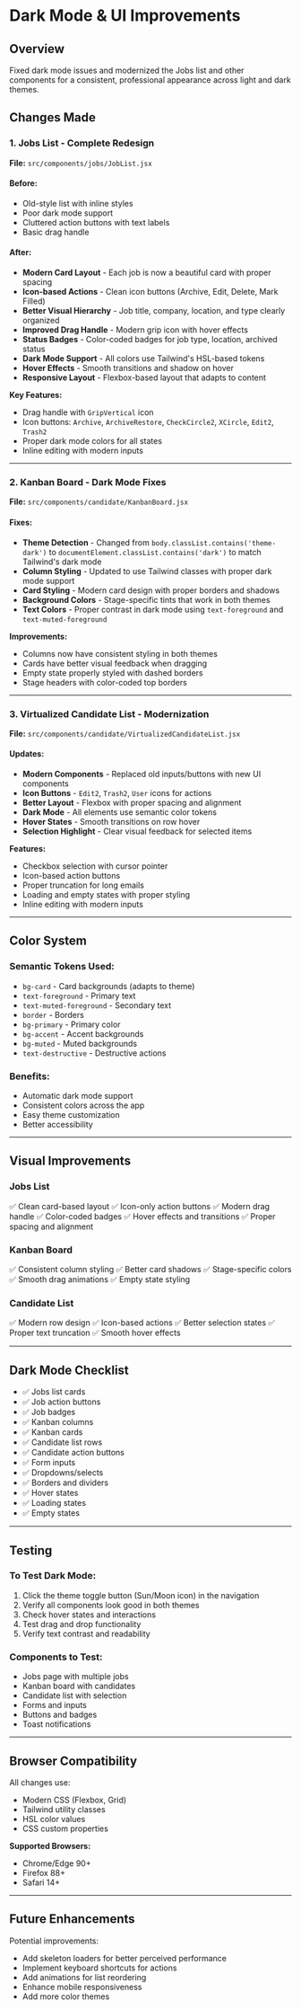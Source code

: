 # Dark Mode & UI Improvements

## Overview
Fixed dark mode issues and modernized the Jobs list and other components for a consistent, professional appearance across light and dark themes.

## Changes Made

### 1. **Jobs List - Complete Redesign**
**File:** `src/components/jobs/JobList.jsx`

#### Before:
- Old-style list with inline styles
- Poor dark mode support
- Cluttered action buttons with text labels
- Basic drag handle

#### After:
- **Modern Card Layout** - Each job is now a beautiful card with proper spacing
- **Icon-based Actions** - Clean icon buttons (Archive, Edit, Delete, Mark Filled)
- **Better Visual Hierarchy** - Job title, company, location, and type clearly organized
- **Improved Drag Handle** - Modern grip icon with hover effects
- **Status Badges** - Color-coded badges for job type, location, archived status
- **Dark Mode Support** - All colors use Tailwind's HSL-based tokens
- **Hover Effects** - Smooth transitions and shadow on hover
- **Responsive Layout** - Flexbox-based layout that adapts to content

**Key Features:**
- Drag handle with `GripVertical` icon
- Icon buttons: `Archive`, `ArchiveRestore`, `CheckCircle2`, `XCircle`, `Edit2`, `Trash2`
- Proper dark mode colors for all states
- Inline editing with modern inputs

---

### 2. **Kanban Board - Dark Mode Fixes**
**File:** `src/components/candidate/KanbanBoard.jsx`

#### Fixes:
- **Theme Detection** - Changed from `body.classList.contains('theme-dark')` to `documentElement.classList.contains('dark')` to match Tailwind's dark mode
- **Column Styling** - Updated to use Tailwind classes with proper dark mode support
- **Card Styling** - Modern card design with proper borders and shadows
- **Background Colors** - Stage-specific tints that work in both themes
- **Text Colors** - Proper contrast in dark mode using `text-foreground` and `text-muted-foreground`

**Improvements:**
- Columns now have consistent styling in both themes
- Cards have better visual feedback when dragging
- Empty state properly styled with dashed borders
- Stage headers with color-coded top borders

---

### 3. **Virtualized Candidate List - Modernization**
**File:** `src/components/candidate/VirtualizedCandidateList.jsx`

#### Updates:
- **Modern Components** - Replaced old inputs/buttons with new UI components
- **Icon Buttons** - `Edit2`, `Trash2`, `User` icons for actions
- **Better Layout** - Flexbox with proper spacing and alignment
- **Dark Mode** - All elements use semantic color tokens
- **Hover States** - Smooth transitions on row hover
- **Selection Highlight** - Clear visual feedback for selected items

**Features:**
- Checkbox selection with cursor pointer
- Icon-based action buttons
- Proper truncation for long emails
- Loading and empty states with proper styling
- Inline editing with modern inputs

---

## Color System

### Semantic Tokens Used:
- `bg-card` - Card backgrounds (adapts to theme)
- `text-foreground` - Primary text
- `text-muted-foreground` - Secondary text
- `border` - Borders
- `bg-primary` - Primary color
- `bg-accent` - Accent backgrounds
- `bg-muted` - Muted backgrounds
- `text-destructive` - Destructive actions

### Benefits:
- Automatic dark mode support
- Consistent colors across the app
- Easy theme customization
- Better accessibility

---

## Visual Improvements

### Jobs List
✅ Clean card-based layout
✅ Icon-only action buttons
✅ Modern drag handle
✅ Color-coded badges
✅ Hover effects and transitions
✅ Proper spacing and alignment

### Kanban Board
✅ Consistent column styling
✅ Better card shadows
✅ Stage-specific colors
✅ Smooth drag animations
✅ Empty state styling

### Candidate List
✅ Modern row design
✅ Icon-based actions
✅ Better selection states
✅ Proper text truncation
✅ Smooth hover effects

---

## Dark Mode Checklist

- ✅ Jobs list cards
- ✅ Job action buttons
- ✅ Job badges
- ✅ Kanban columns
- ✅ Kanban cards
- ✅ Candidate list rows
- ✅ Candidate action buttons
- ✅ Form inputs
- ✅ Dropdowns/selects
- ✅ Borders and dividers
- ✅ Hover states
- ✅ Loading states
- ✅ Empty states

---

## Testing

### To Test Dark Mode:
1. Click the theme toggle button (Sun/Moon icon) in the navigation
2. Verify all components look good in both themes
3. Check hover states and interactions
4. Test drag and drop functionality
5. Verify text contrast and readability

### Components to Test:
- Jobs page with multiple jobs
- Kanban board with candidates
- Candidate list with selection
- Forms and inputs
- Buttons and badges
- Toast notifications

---

## Browser Compatibility

All changes use:
- Modern CSS (Flexbox, Grid)
- Tailwind utility classes
- HSL color values
- CSS custom properties

**Supported Browsers:**
- Chrome/Edge 90+
- Firefox 88+
- Safari 14+

---

## Future Enhancements

Potential improvements:
- Add skeleton loaders for better perceived performance
- Implement keyboard shortcuts for actions
- Add animations for list reordering
- Enhance mobile responsiveness
- Add more color themes
